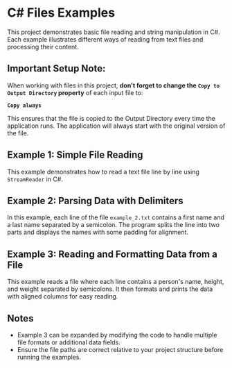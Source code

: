 # C# Files Examples

This project demonstrates basic file reading and string manipulation in C#. Each example illustrates different ways of reading from text files and processing their content.

## Important Setup Note: 
When working with files in this project, **don't forget to change the `Copy to Output Directory` property** of each input file to:

**`Copy always`**

This ensures that the file is copied to the Output Directory every time the application runs. The application will always start with the original version of the file.

## Example 1: Simple File Reading

This example demonstrates how to read a text file line by line using `StreamReader` in C#.

## Example 2: Parsing Data with Delimiters

In this example, each line of the file `example_2.txt` contains a first name and a last name separated by a semicolon. The program splits the line into two parts and displays the names with some padding for alignment.

## Example 3: Reading and Formatting Data from a File

This example reads a file where each line contains a person's name, height, and weight separated by semicolons. It then formats and prints the data with aligned columns for easy reading.

## Notes

- Example 3 can be expanded by modifying the code to handle multiple file formats or additional data fields.
- Ensure the file paths are correct relative to your project structure before running the examples.